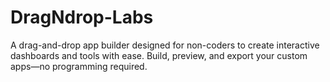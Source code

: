 # DragNdrop-Labs
A drag-and-drop app builder designed for non-coders to create interactive dashboards and tools with ease. Build, preview, and export your custom apps—no programming required.

